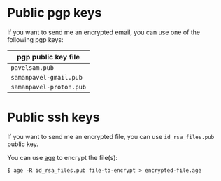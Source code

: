 # Public pgp keys

If you want to send me an encrypted email, you can use one of the following pgp keys:

| pgp public key file |
|-------------- |
| `pavelsam.pub` |
| `samanpavel-gmail.pub` |
| `samanpavel-proton.pub` |

# Public ssh keys

If you want to send me an encrypted file, you can use `id_rsa_files.pub` public key.

You can use [age](https://github.com/FiloSottile/age) to encrypt the file(s):

```
$ age -R id_rsa_files.pub file-to-encrypt > encrypted-file.age
```
